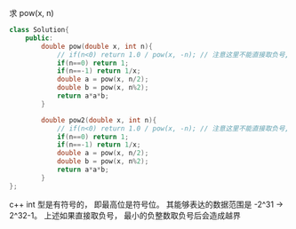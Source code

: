 求 pow(x, n)

```cpp
class Solution{
    public:
        double pow(double x, int n){
            // if(n<0) return 1.0 / pow(x, -n); // 注意这里不能直接取负号,
            if(n==0) return 1;
            if(n==-1) return 1/x;
            double a = pow(x, n/2);
            double b = pow(x, n%2);
            return a*a*b;
        }

        double pow2(double x, int n){
            // if(n<0) return 1.0 / pow(x, -n); // 注意这里不能直接取负号,
            if(n==0) return 1;
            if(n==-1) return 1/x;
            double a = pow(x, n/2);
            double b = pow(x, n%2);
            return a*a*b;
        }
};
```

c++ int 型是有符号的， 即最高位是符号位。 其能够表达的数据范围是
-2^31 -> 2^32-1。 上述如果直接取负号， 最小的负整数取负号后会造成越界
